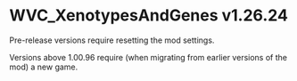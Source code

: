 # WVC_XenotypesAndGenes v1.26.24
 
Pre-release versions require resetting the mod settings.

Versions above 1.00.96 require (when migrating from earlier versions of the mod) a new game.